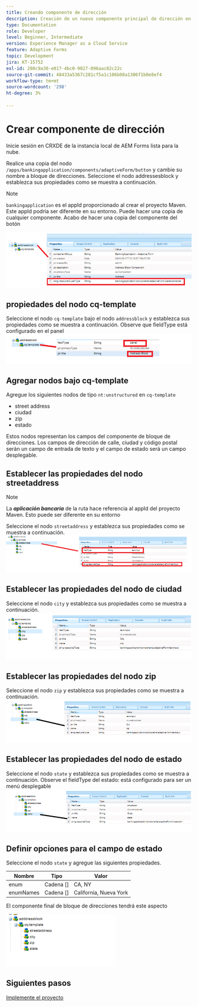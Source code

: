 ```yaml
---
title: Creando componente de dirección
description: Creación de un nuevo componente principal de dirección en AEM Forms as a Cloud Service
type: Documentation
role: Developer
level: Beginner, Intermediate
version: Experience Manager as a Cloud Service
feature: Adaptive Forms
topic: Development
jira: KT-15752
exl-id: 280c9a30-e017-4bc0-9027-096aac82c22c
source-git-commit: 48433a5367c281cf5a1c106b08a1306f1b0e8ef4
workflow-type: tm+mt
source-wordcount: '298'
ht-degree: 3%

---
```


# Crear componente de dirección

Inicie sesión en CRXDE de la instancia local de AEM Forms lista para la nube.

Realice una copia del nodo ``/apps/bankingapplication/components/adaptiveForm/button`` y cambie su nombre a bloque de direcciones. Seleccione el nodo addressesblock y establezca sus propiedades como se muestra a continuación.

>[!NOTE]
>
> ``bankingapplication`` es el appId proporcionado al crear el proyecto Maven. Este appId podría ser diferente en su entorno. Puede hacer una copia de cualquier componente. Acabo de hacer una copia del componente del botón


![bloque de direcciones](assets/address-properties.png)

## propiedades del nodo cq-template

Seleccione el nodo ``cq-template`` bajo el nodo ``addressblock`` y establezca sus propiedades como se muestra a continuación. Observe que fieldType está configurado en el panel
![cq-template](assets/cq-template.png)

## Agregar nodos bajo cq-template

Agregue los siguientes nodos de tipo ``nt:unstructured`` en ``cq-template``

* street address
* ciudad
* zip
* estado

Estos nodos representan los campos del componente de bloque de direcciones. Los campos de dirección de calle, ciudad y código postal serán un campo de entrada de texto y el campo de estado será un campo desplegable.

## Establecer las propiedades del nodo streetaddress

>[!NOTE]
>
> La **_aplicación bancaria_** de la ruta hace referencia al appId del proyecto Maven. Esto puede ser diferente en su entorno

Seleccione el nodo ``streetaddress`` y establezca sus propiedades como se muestra a continuación.
![dirección-calle](assets/streetaddress.png)

## Establecer las propiedades del nodo de ciudad

Seleccione el nodo ``city`` y establezca sus propiedades como se muestra a continuación.
![ciudad](assets/city.png)

## Establecer las propiedades del nodo zip

Seleccione el nodo ``zip`` y establezca sus propiedades como se muestra a continuación.
![zip](assets/zip.png)

## Establecer las propiedades del nodo de estado

Seleccione el nodo ``state`` y establezca sus propiedades como se muestra a continuación. Observe el fieldType del estado: está configurado para ser un menú desplegable
![estado](assets/state.png)

## Definir opciones para el campo de estado

Seleccione el nodo ``state`` y agregue las siguientes propiedades.

| Nombre | Tipo | Valor  |
|----------|----------|---------------------|
| enum | Cadena [] | CA, NY |
| enumNames | Cadena [] | California, Nueva York |


El componente final de bloque de direcciones tendrá este aspecto

![dirección-final](assets/crx-address-block.png)

## Siguientes pasos

[Implemente el proyecto](./deploy-your-project.md)
